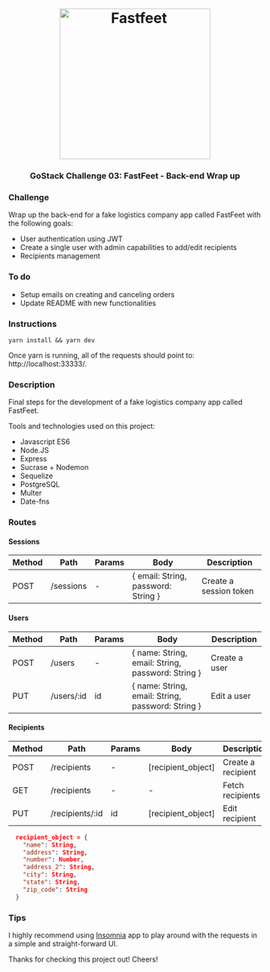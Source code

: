 <h1 align="center">
  <img alt="Fastfeet" title="Fastfeet" src="https://github.com/Rocketseat/bootcamp-gostack-desafio-02/raw/master/.github/logo.png" width="300px" />
</h1>

<h3 align="center">
  GoStack Challenge 03: FastFeet - Back-end Wrap up
</h3>

### Challenge

Wrap up the back-end for a fake logistics company app called FastFeet with the following goals:

- User authentication using JWT
- Create a single user with admin capabilities to add/edit recipients
- Recipients management

### To do ###
- Setup emails on creating and canceling orders
- Update README with new functionalities

### Instructions ###
```
yarn install && yarn dev
```
Once yarn is running, all of the requests should point to: http://localhost:33333/.

### Description ###
Final steps for the development of a fake logistics company app called FastFeet.

Tools and technologies used on this project:

- Javascript ES6
- Node.JS
- Express
- Sucrase + Nodemon
- Sequelize
- PostgreSQL
- Multer
- Date-fns

### Routes ###
#### Sessions ####
| Method | Path | Params | Body | Description |
| ------ | ------ | ------ | ------ | ------ |
| POST | /sessions | - | { email: String, password: String } | Create a session token |

#### Users ####
| Method | Path | Params | Body | Description |
| ------ | ------ | ------ | ------ | ------ |
| POST | /users | - | { name: String, email: String, password: String } | Create a user |
| PUT | /users/:id | id | { name: String, email: String, password: String } | Edit a user |

#### Recipients ####
| Method | Path | Params | Body | Description |
| ------ | ------ | ------ | ------ | ------ |
| POST | /recipients | - | [recipient_object] | Create a recipient |
| GET | /recipients | - | - | Fetch recipients |
| PUT | /recipients/:id | id | [recipient_object] | Edit recipient |

```json
  recipient_object = {
    "name": String,
    "address": String,
    "number": Number,
    "address_2": String,
    "city": String,
    "state": String,
    "zip_code": String
  }
```

### Tips ###
I highly recommend using [Insomnia](https://insomnia.rest/) app to play around with the requests in a simple and straight-forward UI.

Thanks for checking this project out! Cheers!

